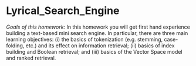 # Lyrical_Search_Engine
*Goals of this homework:* In this homework you will get first hand experience building a text-based mini search engine. In particular, there are three main learning objectives: (i) the basics of tokenization (e.g. stemming, case-folding, etc.) and its effect on information retrieval; (ii) basics of index building and Boolean retrieval; and (iii) basics of the Vector Space model and ranked retrieval.
